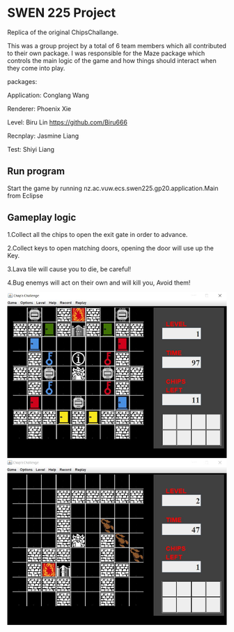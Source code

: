 # SWEN 225 Project

Replica of the original ChipsChallange.

This was a group project by a total of 6 team members which all contributed to their own package. I was responsible for the Maze package which controls the main logic of the game and how things should interact when they come into play.

packages:

Application: Conglang Wang

Renderer: Phoenix Xie

Level:  Biru Lin https://github.com/Biru666

Recnplay: Jasmine Liang

Test: Shiyi Liang

## Run program
Start the game by running nz.ac.vuw.ecs.swen225.gp20.application.Main from Eclipse

Gameplay logic
---

1.Collect all the chips to open the exit gate in order to advance.

2.Collect keys to open matching doors, opening the door will use up the Key.

3.Lava tile will cause you to die, be careful!

4.Bug enemys will act on their own and will kill you, Avoid them!

![chip](chips_challange.JPG)
![chip](bugs.JPG)

